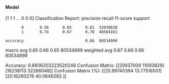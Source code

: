 #### Model
[1 1 1 ... 0 0 0]
Classification Report:
              precision    recall  f1-score   support

           0       0.56      0.65      0.61  32030838
           1       0.74      0.67      0.70  48504161

    accuracy                           0.66  80534999
   macro avg       0.65      0.66      0.65  80534999
weighted avg       0.67      0.66      0.66  80534999

Accuracy: 0.6606203223520248
Confusion Matrix:
[[20937009 11093829]
 [16238113 32266048]]
Confusion Matrix (%):
[[25.99740394 13.77516501]
 [20.16280276 40.0646283 ]]
